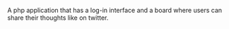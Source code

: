 A php application that has a log-in interface and a board where users can share their thoughts like on twitter.